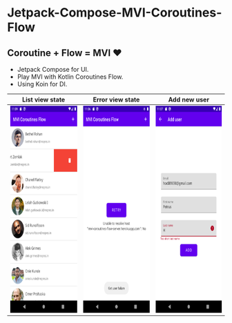 # Jetpack-Compose-MVI-Coroutines-Flow

## Coroutine + Flow = MVI :heart:
*   Jetpack Compose for UI.
*   Play MVI with Kotlin Coroutines Flow.
*   Using Koin for DI.

| List view state | Error view state | Add new user |
| --------------- | ---------------- | ------------ |
| <img src="Screenshot_01.png" height="480" /> | <img src="Screenshot_02.png" height="480"> | <img src="Screenshot_03.png" height="480"> |


